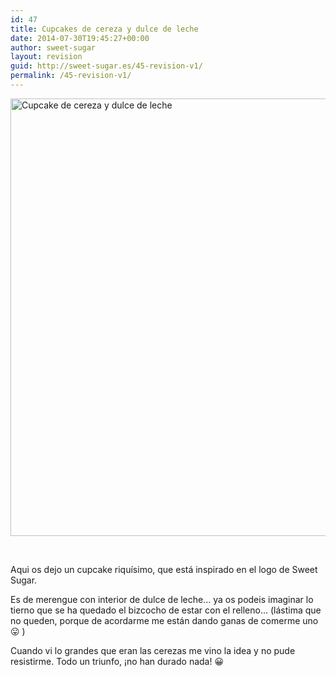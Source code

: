 ```yaml
---
id: 47
title: Cupcakes de cereza y dulce de leche
date: 2014-07-30T19:45:27+00:00
author: sweet-sugar
layout: revision
guid: http://sweet-sugar.es/45-revision-v1/
permalink: /45-revision-v1/
---
```

[<img class="alignnone size-full wp-image-46" alt="Cupcake de cereza y dulce de leche" src="http://sweet-sugar.es/wp-content/uploads/2014/07/cupcake-sweet-sugar.jpg" width="535" height="700" srcset="http://sweet-sugar.es/wp-content/uploads/2014/07/cupcake-sweet-sugar.jpg 535w, http://sweet-sugar.es/wp-content/uploads/2014/07/cupcake-sweet-sugar-229x300.jpg 229w" sizes="(max-width: 535px) 100vw, 535px" />](http://sweet-sugar.es/wp-content/uploads/2014/07/cupcake-sweet-sugar.jpg)

&nbsp;

Aqui os dejo un cupcake riquísimo, que está inspirado en el logo de Sweet Sugar.

Es de merengue con interior de dulce de leche&#8230; ya os podeis imaginar lo tierno que se ha quedado el bizcocho de estar con el relleno&#8230; (lástima que no queden, porque de acordarme me están dando ganas de comerme uno 😛 )

Cuando vi lo grandes que eran las cerezas me vino la idea y no pude resistirme. Todo un triunfo, ¡no han durado nada! 😀